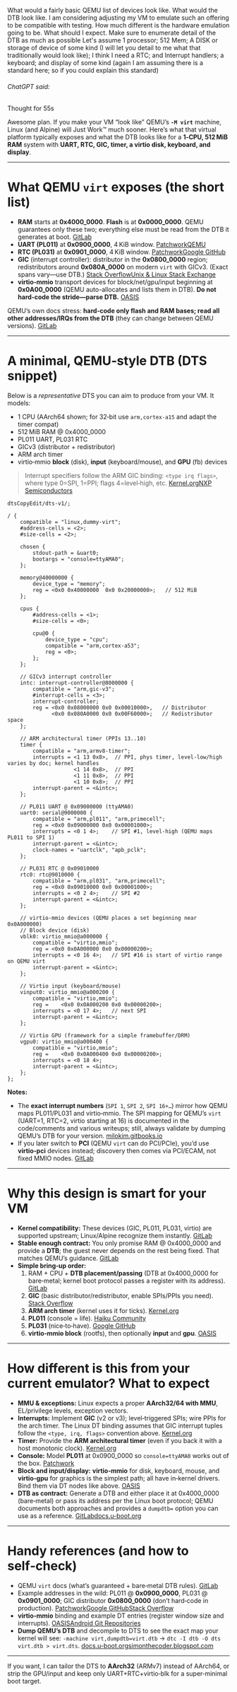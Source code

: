 What would  a fairly basic QEMU list of devices look like.  What would the DTB look like.  I am considering adjusting my VM to emulate such an offering to be compatible with testing.  How much different is the hardware emulation going to be.  What should I expect.  Make sure to enumerate detail of the DTB as much as possible  Let's assume 1 processor; 512 Mem; A DISK or storage of device of some kind (I will let you detail to me what that traditionally would look like); I think I need a RTC; and Interrupt handlers; a keyboard; and display of some kind (again I am assuming there is a standard here; so if you could explain this standard)



###### ChatGPT said:

Thought for 55s

Awesome plan. If you make your VM “look like” QEMU’s **`-M virt`** machine, Linux (and Alpine) will Just Work™ much sooner. Here’s what that virtual platform typically exposes and what the DTB looks like for a **1‑CPU, 512 MiB RAM** system with **UART, RTC, GIC, timer, a virtio disk, keyboard, and display**.

------

# What QEMU `virt` exposes (the short list)

- **RAM** starts at **0x4000_0000**. **Flash** is at **0x0000_0000**. QEMU guarantees only these two; everything else must be read from the DTB it generates at boot. [GitLab](https://qemu-project.gitlab.io/qemu/system/arm/virt.html)
- **UART (PL011)** at **0x0900_0000**, 4 KiB window. [Patchwork](https://patchwork.ozlabs.org/project/uboot/patch/20250528123236.1138632-13-sjg@chromium.org/?utm_source=chatgpt.com)[QEMU](https://www.qemu.org/docs/master/system/riscv/virt.html?utm_source=chatgpt.com)
- **RTC (PL031)** at **0x0901_0000**, 4 KiB window. [Patchwork](https://patchwork.ozlabs.org/project/uboot/patch/20250528123236.1138632-13-sjg@chromium.org/?utm_source=chatgpt.com)[Google GitHub](https://google.github.io/comprehensive-rust/exercises/bare-metal/rtc.html?utm_source=chatgpt.com)
- **GIC** (interrupt controller): distributor in the **0x0800_0000** region; redistributors around **0x080A_0000** on modern `virt` with GICv3. (Exact spans vary—use DTB.) [Stack Overflow](https://stackoverflow.com/questions/73892394/qemu-aarch64-gicv3-memory-mapped-registers-cant-be-modified?utm_source=chatgpt.com)[Unix & Linux Stack Exchange](https://unix.stackexchange.com/questions/479085/can-qemu-m-virt-on-arm-aarch64-have-multiple-serial-ttys-like-such-as-pl011-t?utm_source=chatgpt.com)
- **virtio‑mmio** transport devices for block/net/gpu/input beginning at **0x0A00_0000** (QEMU auto-allocates and lists them in DTB). **Do not hard‑code the stride—parse DTB.** [OASIS](https://docs.oasis-open.org/virtio/virtio/v1.0/cs01/virtio-v1.0-cs01.html?utm_source=chatgpt.com)

QEMU’s own docs stress: **hard‑code only flash and RAM bases; read all other addresses/IRQs from the DTB** (they can change between QEMU versions). [GitLab](https://qemu-project.gitlab.io/qemu/system/arm/virt.html)

------

# A minimal, QEMU‑style DTB (DTS snippet)

Below is a *representative* DTS you can aim to produce from your VM. It models:

- 1 CPU (AArch64 shown; for 32‑bit use `arm,cortex-a15` and adapt the timer compat)
- 512 MiB RAM @ 0x4000_0000
- PL011 UART, PL031 RTC
- GICv3 (distributor + redistributor)
- ARM arch timer
- virtio‑mmio **block** (disk), **input** (keyboard/mouse), and **GPU** (fb) devices

> Interrupt specifiers follow the ARM GIC binding: `<type irq flags>`, where type 0=SPI, 1=PPI; flags 4=level‑high, etc. [Kernel.org](https://www.kernel.org/doc/Documentation/devicetree/bindings/interrupt-controller/arm%2Cgic.txt?utm_source=chatgpt.com)[NXP Semiconductors](https://www.nxp.com/docs/en/application-note/AN5125.pdf?utm_source=chatgpt.com)

```
dtsCopyEdit/dts-v1/;

/ {
    compatible = "linux,dummy-virt";
    #address-cells = <2>;
    #size-cells = <2>;

    chosen {
        stdout-path = &uart0;
        bootargs = "console=ttyAMA0";
    };

    memory@40000000 {
        device_type = "memory";
        reg = <0x0 0x40000000  0x0 0x20000000>;   // 512 MiB
    };

    cpus {
        #address-cells = <1>;
        #size-cells = <0>;

        cpu@0 {
            device_type = "cpu";
            compatible = "arm,cortex-a53";
            reg = <0>;
        };
    };

    // GICv3 interrupt controller
    intc: interrupt-controller@8000000 {
        compatible = "arm,gic-v3";
        #interrupt-cells = <3>;
        interrupt-controller;
        reg = <0x0 0x08000000 0x0 0x00010000>,   // Distributor
              <0x0 0x080A0000 0x0 0x00F60000>;   // Redistributor space
    };

    // ARM architectural timer (PPIs 13..10)
    timer {
        compatible = "arm,armv8-timer";
        interrupts = <1 13 0x8>,  // PPI, phys timer, level‑low/high varies by doc; kernel handles
                     <1 14 0x8>,  // PPI
                     <1 11 0x8>,  // PPI
                     <1 10 0x8>;  // PPI
        interrupt-parent = <&intc>;
    };

    // PL011 UART @ 0x09000000 (ttyAMA0)
    uart0: serial@9000000 {
        compatible = "arm,pl011", "arm,primecell";
        reg = <0x0 0x09000000 0x0 0x00001000>;
        interrupts = <0 1 4>;    // SPI #1, level‑high (QEMU maps PL011 to SPI 1)
        interrupt-parent = <&intc>;
        clock-names = "uartclk", "apb_pclk";
    };

    // PL031 RTC @ 0x09010000
    rtc0: rtc@9010000 {
        compatible = "arm,pl031", "arm,primecell";
        reg = <0x0 0x09010000 0x0 0x00001000>;
        interrupts = <0 2 4>;    // SPI #2
        interrupt-parent = <&intc>;
    };

    // virtio‑mmio devices (QEMU places a set beginning near 0x0A000000)
    // Block device (disk)
    vblk0: virtio_mmio@a000000 {
        compatible = "virtio,mmio";
        reg = <0x0 0x0A000000 0x0 0x00000200>;
        interrupts = <0 16 4>;   // SPI #16 is start of virtio range on QEMU virt
        interrupt-parent = <&intc>;
    };

    // Virtio input (keyboard/mouse)
    vinput0: virtio_mmio@a000200 {
        compatible = "virtio,mmio";
        reg =    <0x0 0x0A000200 0x0 0x00000200>;
        interrupts = <0 17 4>;   // next SPI
        interrupt-parent = <&intc>;
    };

    // Virtio GPU (framework for a simple framebuffer/DRM)
    vgpu0: virtio_mmio@a000400 {
        compatible = "virtio,mmio";
        reg =    <0x0 0x0A000400 0x0 0x00000200>;
        interrupts = <0 18 4>;
        interrupt-parent = <&intc>;
    };
};
```

**Notes:**

- The **exact interrupt numbers** (`SPI 1`, `SPI 2`, `SPI 16+…`) mirror how QEMU maps PL011/PL031 and virtio‑mmio. The SPI mapping for QEMU’s `virt` (UART=1, RTC=2, virtio starting at 16) is documented in the code/comments and various writeups; still, always validate by dumping QEMU’s DTB for your version. [milokim.gitbooks.io](https://milokim.gitbooks.io/lbb/content/qemu-how-to-design-a-prototype-device.html?utm_source=chatgpt.com)
- If you later switch to **PCI** (QEMU `virt` can do PCI/PCIe), you’d use **virtio‑pci** devices instead; discovery then comes via PCI/ECAM, not fixed MMIO nodes. [GitLab](https://qemu-project.gitlab.io/qemu/system/arm/virt.html)

------

# Why this design is smart for your VM

- **Kernel compatibility:** These devices (GIC, PL011, PL031, virtio) are supported upstream; Linux/Alpine recognize them instantly. [GitLab](https://qemu-project.gitlab.io/qemu/system/arm/virt.html)
- **Stable enough contract:** You only promise RAM @ 0x4000_0000 and provide a **DTB**; the guest never depends on the rest being fixed. That matches QEMU’s guidance. [GitLab](https://qemu-project.gitlab.io/qemu/system/arm/virt.html)
- **Simple bring‑up order:**
  1. RAM + CPU + **DTB placement/passing** (DTB at 0x4000_0000 for bare‑metal; kernel boot protocol passes a register with its address). [GitLab](https://qemu-project.gitlab.io/qemu/system/arm/virt.html)
  2. **GIC** (basic distributor/redistributor, enable SPIs/PPIs you need). [Stack Overflow](https://stackoverflow.com/questions/73892394/qemu-aarch64-gicv3-memory-mapped-registers-cant-be-modified?utm_source=chatgpt.com)
  3. **ARM arch timer** (kernel uses it for ticks). [Kernel.org](https://www.kernel.org/doc/Documentation/devicetree/bindings/timer/arm%2Carch_timer.txt?utm_source=chatgpt.com)
  4. **PL011** (console = life). [Haiku Community](https://discuss.haiku-os.org/t/uefi-haiku-boot-loader-for-arm/9315?page=5&utm_source=chatgpt.com)
  5. **PL031** (nice‑to‑have). [Google GitHub](https://google.github.io/comprehensive-rust/exercises/bare-metal/rtc.html?utm_source=chatgpt.com)
  6. **virtio‑mmio block** (rootfs), then optionally **input** and **gpu**. [OASIS](https://docs.oasis-open.org/virtio/virtio/v1.0/cs01/virtio-v1.0-cs01.html?utm_source=chatgpt.com)

------

# How different is this from your current emulator? What to expect

- **MMU & exceptions:** Linux expects a proper **AArch32/64 with MMU**, EL/privilege levels, exception vectors.
- **Interrupts:** Implement **GIC** (v2 or v3); level‑triggered SPIs; wire PPIs for the arch timer. The Linux DT binding assumes that GIC interrupt tuples follow the `<type, irq, flags>` convention above. [Kernel.org](https://www.kernel.org/doc/Documentation/devicetree/bindings/interrupt-controller/arm%2Cgic.txt?utm_source=chatgpt.com)
- **Timer:** Provide the **ARM architectural timer** (even if you back it with a host monotonic clock). [Kernel.org](https://www.kernel.org/doc/Documentation/devicetree/bindings/timer/arm%2Carch_timer.txt?utm_source=chatgpt.com)
- **Console:** Model **PL011** at 0x0900_0000 so `console=ttyAMA0` works out of the box. [Patchwork](https://patchwork.ozlabs.org/project/uboot/patch/20250528123236.1138632-13-sjg@chromium.org/?utm_source=chatgpt.com)
- **Block and input/display:** **virtio‑mmio** for disk, keyboard, mouse, and **virtio‑gpu** for graphics is the simplest path; all have in‑kernel drivers. Bind them via DT nodes like above. [OASIS](https://docs.oasis-open.org/virtio/virtio/v1.0/cs01/virtio-v1.0-cs01.html?utm_source=chatgpt.com)
- **DTB as contract:** Generate a DTB and either place it at 0x4000_0000 (bare‑metal) or pass its address per the Linux boot protocol; QEMU documents both approaches and provides a `dumpdtb=` option you can use as a reference. [GitLab](https://qemu-project.gitlab.io/qemu/system/arm/virt.html)[docs.u-boot.org](https://docs.u-boot.org/en/latest/develop/devicetree/dt_qemu.html?utm_source=chatgpt.com)

------

# Handy references (and how to self‑check)

- QEMU `virt` docs (what’s guaranteed + bare‑metal DTB rules). [GitLab](https://qemu-project.gitlab.io/qemu/system/arm/virt.html)
- Example addresses in the wild: PL011 @ **0x0900_0000**, PL031 @ **0x0901_0000**; GIC distributor **0x0800_0000** (don’t hard‑code in production). [Patchwork](https://patchwork.ozlabs.org/project/uboot/patch/20250528123236.1138632-13-sjg@chromium.org/?utm_source=chatgpt.com)[Google GitHub](https://google.github.io/comprehensive-rust/exercises/bare-metal/rtc.html?utm_source=chatgpt.com)[Stack Overflow](https://stackoverflow.com/questions/73892394/qemu-aarch64-gicv3-memory-mapped-registers-cant-be-modified?utm_source=chatgpt.com)
- **virtio‑mmio** binding and example DT entries (register window size and interrupts). [OASIS](https://docs.oasis-open.org/virtio/virtio/v1.0/cs01/virtio-v1.0-cs01.html?utm_source=chatgpt.com)[Android Git Repositories](https://android.googlesource.com/kernel/msm/%2B/android-msm-flo-3.4-kitkat-mr1/Documentation/devicetree/bindings/virtio/mmio.txt?utm_source=chatgpt.com)
- **Dump QEMU’s DTB** and decompile to DTS to see the exact map your kernel will see:
   `-machine virt,dumpdtb=virt.dtb` → `dtc -I dtb -O dts virt.dtb > virt.dts`. [docs.u-boot.org](https://docs.u-boot.org/en/latest/develop/devicetree/dt_qemu.html?utm_source=chatgpt.com)[simonthecoder.blogspot.com](https://simonthecoder.blogspot.com/2018/12/get-qemu-virt-machine-dts.html?utm_source=chatgpt.com)

------

If you want, I can tailor the DTS to **AArch32** (ARMv7) instead of AArch64, or strip the GPU/input and keep only UART+RTC+virtio‑blk for a super‑minimal boot target.